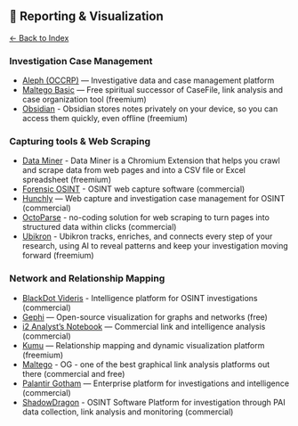 ## 📝 Reporting & Visualization

[← Back to Index](../README.md)

### Investigation Case Management
- [Aleph (OCCRP)](https://data.occrp.org/) — Investigative data and case management platform
- [Maltego Basic](https://www.maltego.com/pricing/) — Free spiritual successor of CaseFile, link analysis and case organization tool (freemium)  
- [Obsidian](https://obsidian.md/) - Obsidian stores notes privately on your device, so you can access them quickly, even offline (freemium)

### Capturing tools & Web Scraping
- [Data Miner](https://dataminer.io/) - Data Miner is a Chromium Extension that helps you crawl and scrape data from web pages and into a CSV file or Excel spreadsheet (freemium)
- [Forensic OSINT](https://www.forensicosint.com/) - OSINT web capture software (commercial)
- [Hunchly](https://www.hunch.ly/) — Web capture and investigation case management for OSINT (commercial)
- [OctoParse](https://www.octoparse.com/) - no-coding solution for web scraping to turn pages into structured data within clicks (commercial)
- [Ubikron](https://www.ubikron.com/) - Ubikron tracks, enriches, and connects every step of your research, using AI to reveal patterns and keep your investigation moving forward (freemium)

### Network and Relationship Mapping
- [BlackDot Videris](https://blackdotsolutions.com/videris) - Intelligence platform for OSINT investigations (commercial)
- [Gephi](https://gephi.org/) — Open-source visualization for graphs and networks (free)
- [i2 Analyst’s Notebook](https://www.ibm.com/products/i2-analyze) — Commercial link and intelligence analysis (commercial) 
- [Kumu](https://kumu.io/) — Relationship mapping and dynamic visualization platform (freemium)
- [Maltego](https://maltego.com) - OG - one of the best graphical link analysis platforms out there (commercial and free)
- [Palantir Gotham](https://www.palantir.com/gotham/) — Enterprise platform for investigations and intelligence (commercial)  
- [ShadowDragon](https://shadowdragon.io) - OSINT Software Platform for investigation through PAI data collection, link analysis and monitoring (commercial)
